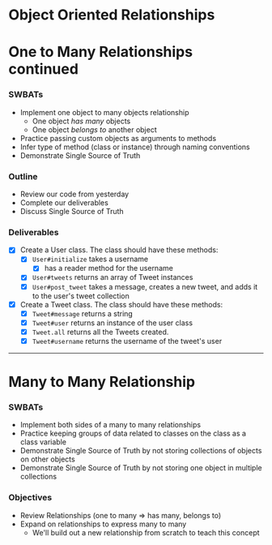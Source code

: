 Object Oriented Relationships
=============================

# One to Many Relationships continued

### SWBATs

* Implement one object to many objects relationship
  * One object _has many_ objects
  * One object _belongs to_ another object
* Practice passing custom objects as arguments to methods
* Infer type of method (class or instance) through naming conventions
* Demonstrate Single Source of Truth

### Outline

* Review our code from yesterday
* Complete our deliverables
* Discuss Single Source of Truth

### Deliverables

- [x] Create a User class. 
The class should have these methods:
  - [x] `User#initialize` takes a username 
    - [x] has a reader method for the username
  - [x] `User#tweets` returns an array of Tweet instances
  - [x] `User#post_tweet` takes a message, creates a new tweet, and adds it to the user's tweet collection
- [x] Create a Tweet class. 
The class should have these methods:
  - [x] `Tweet#message` returns a string
  - [x] `Tweet#user` returns an instance of the user class
  - [x] `Tweet.all` returns all the Tweets created.
  - [x] `Tweet#username` returns the username of the tweet's user

--------
# Many to Many Relationship

### SWBATs

* Implement both sides of a many to many relationships
* Practice keeping groups of data related to classes on the class as a class variable
* Demonstrate Single Source of Truth by not storing collections of objects on other objects
* Demonstrate Single Source of Truth by not storing one object in multiple collections

### Objectives

* Review Relationships (one to many => has many, belongs to)
* Expand on relationships to express many to many
  * We'll build out a new relationship from scratch to teach this concept

